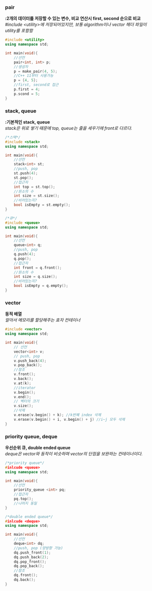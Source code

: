 ### __pair__
__:2개의 데이터를 저장할 수 있는 변수, 비교 연산시 first, second 순으로 비교__  
_\#include \<utility>에 저장되어있지만, 보통 algorithm이나 vector 헤더 파일이 utility를 포함함_

```C++
#include <utility>
using namespace std;

int main(void){
    //선언
    pair<int, int> p;
    //생성자
    p = make_pair(4, 5);
    //C++ 11부터 사용가능
    p = {4, 5};
    //first, second로 접근
    p.first = 4;
    p.scond = 5;
}
```

### __stack, queue__
__:기본적인 stack, queue__  
_stack은 위로 쌓기 때문에 top, queue는 줄을 세우기에 front로 다르다._
```C++
/*스택*/
#include <stack>
using namespace std;

int main(void){
    //선언
    stack<int> st;
    //push, pop
    st.push(4);
    st.pop();
    //접근자
    int top = st.top();
    //원소의 수
    int size = st.size();
    //비어있는지?
    bool isEmpty = st.empty();
}
```

```C++
/*큐*/
#include <queue>
using namespace std;

int main(void){
    //선언
    queue<int> q;
    //push, pop
    q.push(4);
    q.pop();
    //접근자
    int front = q.front();
    //원소의 수
    int size = q.size();
    //비어있는지?
    bool isEmpty = q.empty();
}
```

### __vector__
__동적 배열__  
_알아서 메모리를 할당해주는 효자 컨테이너_

```C++
#include <vector>
using namespace std;

int main(void){
    // 선언
    vector<int> v;
    // push, pop
    v.push_back(4);
    v.pop_back();
    //참조
    v.front();
    v.back();
    v.at(k);
    //iterator
    v.begin();
    v.end();
    // 벡터의 크기
    v.size();
    //삭제
    v.erase(v.begin() + k); //k번째 index 삭제
    v.erase(v.begin() + i, v.begin() + j) //i~j 모두 삭제
}
```

### __priority queue, deque__
__우선순위 큐, double ended queue__  
_deque은 vector와 동작이 비슷하며 vector의 단점을 보완하는 컨테이너이다._
```C++
/*priority queue*/
#inlcude <queue>
using namespace std;

int main(void){
    //선언
    priority_queue <int> pq;
    //접근자
    pq.top();
    //나머지 동일
}
```

```C++
/*double ended queue*/
#inlcude <deque>
using namespace std;

int main(void){
    //선언
    deque<int> dq;
    //push, pop (양방향 가능)
    dq.push_front(1);
    dq.push_back(2);
    dq.pop_front();
    dq.pop_back();
    //참조
    dq.front();
    dq.back();
}
```